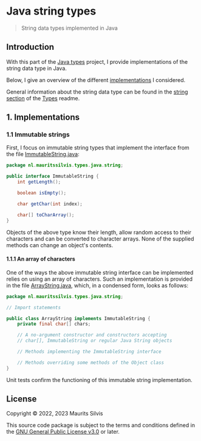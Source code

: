 # Java string types

> String data types implemented in Java

## Introduction

With this part of the [Java types](../../../../../../../..) project, I provide implementations of the string data type in Java.

Below, I give an overview of the different [implementations](#1-implementations) I considered.

General information about the string data type can be found in the [string section](https://github.com/mauritssilvis/types#31-string) of the [Types](https://github.com/mauritssilvis/types) readme.

## 1. Implementations

### 1.1 Immutable strings

First, I focus on immutable string types that implement the interface from the file [ImmutableString.java](ImmutableString.java):

```java
package nl.mauritssilvis.types.java.string;

public interface ImmutableString {
    int getLength();

    boolean isEmpty();

    char getChar(int index);

    char[] toCharArray();
}
```
Objects of the above type know their length, allow random access to their characters and can be converted to character arrays.
None of the supplied methods can change an object's contents.

#### 1.1.1 An array of characters

One of the ways the above immutable string interface can be implemented relies on using an array of characters.
Such an implementation is provided in the file [ArrayString.java](ArrayString.java), which, in a condensed form, looks as follows:

```java
package nl.mauritssilvis.types.java.string;

// Import statements

public class ArrayString implements ImmutableString {
    private final char[] chars;

    // A no-argument constructor and constructors accepting
    // char[], ImmutableString or regular Java String objects

    // Methods implementing the ImmutableString interface

    // Methods overriding some methods of the Object class
}
```

Unit tests confirm the functioning of this immutable string implementation.

## License

Copyright © 2022, 2023 Maurits Silvis

This source code package is subject to the terms and conditions defined in the [GNU General Public License v3.0](../../../../../../../../../LICENSE.md) or later.
